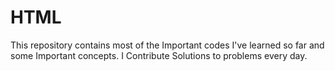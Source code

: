 # HTML
This repository contains most of the Important codes I've learned so far and some Important concepts. I Contribute Solutions to problems every day.
